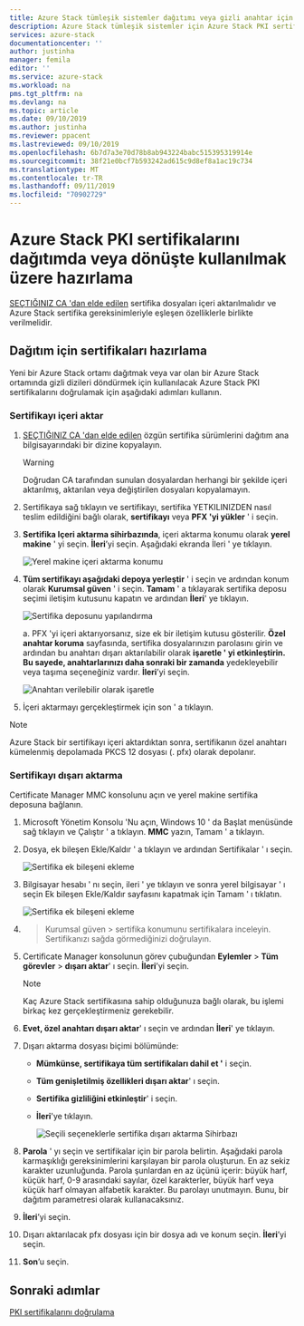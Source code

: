 ```yaml
---
title: Azure Stack tümleşik sistemler dağıtımı veya gizli anahtar için Azure Stack ortak anahtar altyapısı sertifikaları hazırlayın | Microsoft Docs
description: Azure Stack tümleşik sistemler için Azure Stack PKI sertifikalarının nasıl hazırlanacağını açıklar.
services: azure-stack
documentationcenter: ''
author: justinha
manager: femila
editor: ''
ms.service: azure-stack
ms.workload: na
pms.tgt_pltfrm: na
ms.devlang: na
ms.topic: article
ms.date: 09/10/2019
ms.author: justinha
ms.reviewer: ppacent
ms.lastreviewed: 09/10/2019
ms.openlocfilehash: 6b7d7a3e70d78b8ab943224babc515395319914e
ms.sourcegitcommit: 38f21e0bcf7b593242ad615c9d8ef8a1ac19c734
ms.translationtype: MT
ms.contentlocale: tr-TR
ms.lasthandoff: 09/11/2019
ms.locfileid: "70902729"
---
```

# <a name="prepare-azure-stack-pki-certificates-for-use-in-deployment-or-rotation"></a>Azure Stack PKI sertifikalarını dağıtımda veya dönüşte kullanılmak üzere hazırlama

[SEÇTIĞINIZ CA 'dan elde edilen](azure-stack-get-pki-certs.md) sertifika dosyaları içeri aktarılmalıdır ve Azure Stack sertifika gereksinimleriyle eşleşen özelliklerle birlikte verilmelidir.

## <a name="prepare-certificates-for-deployment"></a>Dağıtım için sertifikaları hazırlama

Yeni bir Azure Stack ortamı dağıtmak veya var olan bir Azure Stack ortamında gizli dizileri döndürmek için kullanılacak Azure Stack PKI sertifikalarını doğrulamak için aşağıdaki adımları kullanın. 


### <a name="import-the-certificate"></a>Sertifikayı içeri aktar

1. [SEÇTIĞINIZ CA 'dan elde edilen](azure-stack-get-pki-certs.md) özgün sertifika sürümlerini dağıtım ana bilgisayarındaki bir dizine kopyalayın. 
   > [!WARNING]
   > Doğrudan CA tarafından sunulan dosyalardan herhangi bir şekilde içeri aktarılmış, aktarılan veya değiştirilen dosyaları kopyalamayın.

1. Sertifikaya sağ tıklayın ve sertifikayı, sertifika YETKILINIZDEN nasıl teslim edildiğini bağlı olarak, **sertifikayı** veya **PFX 'yi yükler** ' i seçin.

1. **Sertifika Içeri aktarma sihirbazında**, içeri aktarma konumu olarak **yerel makine** ' yi seçin. **İleri**’yi seçin. Aşağıdaki ekranda İleri ' ye tıklayın.

    ![Yerel makine içeri aktarma konumu](./media/prepare-pki-certs/1.png)

1. **Tüm sertifikayı aşağıdaki depoya yerleştir** ' i seçin ve ardından konum olarak **Kurumsal güven** ' i seçin. **Tamam** ' a tıklayarak sertifika deposu seçimi iletişim kutusunu kapatın ve ardından **İleri**' ye tıklayın.

   ![Sertifika deposunu yapılandırma](./media/prepare-pki-certs/3.png)

   a. PFX 'yi içeri aktarıyorsanız, size ek bir iletişim kutusu gösterilir. **Özel anahtar koruma** sayfasında, sertifika dosyalarınızın parolasını girin ve ardından bu anahtarı dışarı aktarılabilir olarak **işaretle ' yi etkinleştirin. Bu sayede, anahtarlarınızı daha sonraki bir zamanda** yedekleyebilir veya taşıma seçeneğiniz vardır. **İleri**’yi seçin.

   ![Anahtarı verilebilir olarak işaretle](./media/prepare-pki-certs/2.png)

1. İçeri aktarmayı gerçekleştirmek için son ' a tıklayın.

> [!NOTE]
> Azure Stack bir sertifikayı içeri aktardıktan sonra, sertifikanın özel anahtarı kümelenmiş depolamada PKCS 12 dosyası (. pfx) olarak depolanır.

### <a name="export-the-certificate"></a>Sertifikayı dışarı aktarma

Certificate Manager MMC konsolunu açın ve yerel makine sertifika deposuna bağlanın.

1. Microsoft Yönetim Konsolu 'Nu açın, Windows 10 ' da Başlat menüsünde sağ tıklayın ve Çalıştır ' a tıklayın. **MMC** yazın, Tamam ' a tıklayın.

1. Dosya, ek bileşen Ekle/Kaldır ' a tıklayın ve ardından Sertifikalar ' ı seçin.

    ![Sertifika ek bileşeni ekleme](./media/prepare-pki-certs/mmc-2.png)
 
1. Bilgisayar hesabı ' nı seçin, ileri ' ye tıklayın ve sonra yerel bilgisayar ' ı seçin Ek bileşen Ekle/Kaldır sayfasını kapatmak için Tamam ' ı tıklatın.

    ![Sertifika ek bileşeni ekleme](./media/prepare-pki-certs/mmc-3.png)

1. > Kurumsal güven > sertifika konumunu sertifikalara inceleyin. Sertifikanızı sağda görmediğinizi doğrulayın.

1. Certificate Manager konsolunun görev çubuğundan **Eylemler** > **Tüm görevler** > **dışarı aktar**' ı seçin. **İleri**’yi seçin.

   > [!NOTE]
   > Kaç Azure Stack sertifikasına sahip olduğunuza bağlı olarak, bu işlemi birkaç kez gerçekleştirmeniz gerekebilir.

1. **Evet, özel anahtarı dışarı aktar**' ı seçin ve ardından **İleri**' ye tıklayın.

1. Dışarı aktarma dosyası biçimi bölümünde:
    
   - **Mümkünse, sertifikaya tüm sertifikaları dahil et '** i seçin.  
   - **Tüm genişletilmiş özellikleri dışarı aktar**' ı seçin.  
   - **Sertifika gizliliğini etkinleştir**' i seçin.  
   - **İleri**'ye tıklayın.  
    
     ![Seçili seçeneklerle sertifika dışarı aktarma Sihirbazı](./media/prepare-pki-certs/azure-stack-save-cert.png)

1. **Parola** ' yı seçin ve sertifikalar için bir parola belirtin. Aşağıdaki parola karmaşıklığı gereksinimlerini karşılayan bir parola oluşturun. En az sekiz karakter uzunluğunda. Parola şunlardan en az üçünü içerir: büyük harf, küçük harf, 0-9 arasındaki sayılar, özel karakterler, büyük harf veya küçük harf olmayan alfabetik karakter. Bu parolayı unutmayın. Bunu, bir dağıtım parametresi olarak kullanacaksınız.

1. **İleri**’yi seçin.

1. Dışarı aktarılacak pfx dosyası için bir dosya adı ve konum seçin. **İleri**’yi seçin.

1. **Son**’u seçin.

## <a name="next-steps"></a>Sonraki adımlar

[PKI sertifikalarını doğrulama](azure-stack-validate-pki-certs.md)